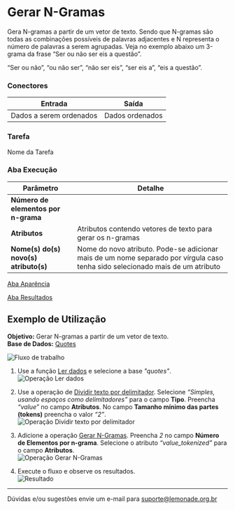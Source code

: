 # Gerar N-Gramas

Gera N-gramas a partir de um vetor de texto. Sendo que N-gramas são todas as combinações possíveis de palavras adjacentes e N representa o número de palavras a serem agrupadas. Veja no exemplo abaixo um 3-grama da frase “Ser ou não ser eis a questão”.

“Ser ou não”, “ou não ser”, “não ser eis”, “ser eis a”, “eis a questão”.


### Conectores
| Entrada | Saída |
| --- | --- |
| Dados a serem ordenados | Dados ordenados |

### Tarefa
Nome da Tarefa

### Aba Execução
| Parâmetro | Detalhe |
| --- | --- |
| **Número de elementos por n-grama** |  |
| **Atributos** | Atributos contendo vetores de texto para gerar os n-gramas |
| **Nome(s) do(s) novo(s) atributo(s)** | Nome do novo atributo. Pode-se adicionar mais de um nome separado por vírgula caso tenha sido selecionado mais de um atributo |

[Aba Aparência][1]

[Aba Resultados][2]

## Exemplo de Utilização
**Objetivo:** Gerar N-gramas a partir de um vetor de texto.\
**Base de Dados:** [Quotes][3]

![Fluxo de trabalho](/img/spark/pre-processamento-de-dados/operacoes-textuais-gerar-n-gramas/image3.png)

1. Use a função [Ler dados][4] e selecione a base *"quotes"*.\
![Operação Ler dados](/img/spark/pre-processamento-de-dados/operacoes-textuais-gerar-n-gramas/image5.png)

2. Use a operação de [Dividir texto por delimitador][5]. Selecione *“Simples, usando espaços como delimitadores”* para o campo **Tipo**. Preencha *“value”* no campo **Atributos**. No campo **Tamanho mínimo das partes (tokens)** preencha o valor *“2”*.\
![Operação Dividir texto por delimitador](/img/spark/pre-processamento-de-dados/operacoes-textuais-gerar-n-gramas/image1.png)

3. Adicione a operação [Gerar N-Gramas][6]. Preencha *2* no campo **Número de Elementos por n-grama**. Selecione o atributo *“value_tokenized”* para o campo **Atributos**.\
![Operação Gerar N-Gramas](/img/spark/pre-processamento-de-dados/operacoes-textuais-gerar-n-gramas/image2.png)

4. Execute o fluxo e observe os resultados.\
![Resultado](/img/spark/pre-processamento-de-dados/operacoes-textuais-gerar-n-gramas/image4.png)

---
Dúvidas e/ou sugestões envie um e-mail para suporte@lemonade.org.br

[1]: /pt-br/spark/documentacao-geral/documentacao-geral.html#aba-aparencia
[2]: /pt-br/spark/documentacao-geral/documentacao-geral.html#aba-resultados
[3]: /pt-br/spark/base-de-dados/#quotes
[4]: /pt-br/spark/entrada-e-saida/ler-dados.html
[5]: /pt-br/spark/pre-processamento-de-dados/operacoes-textuais-dividir-texto-por-delimitador.html
[6]: /pt-br/spark/pre-processamento-de-dados/operacoes-textuais-gerar-n-gramas.html